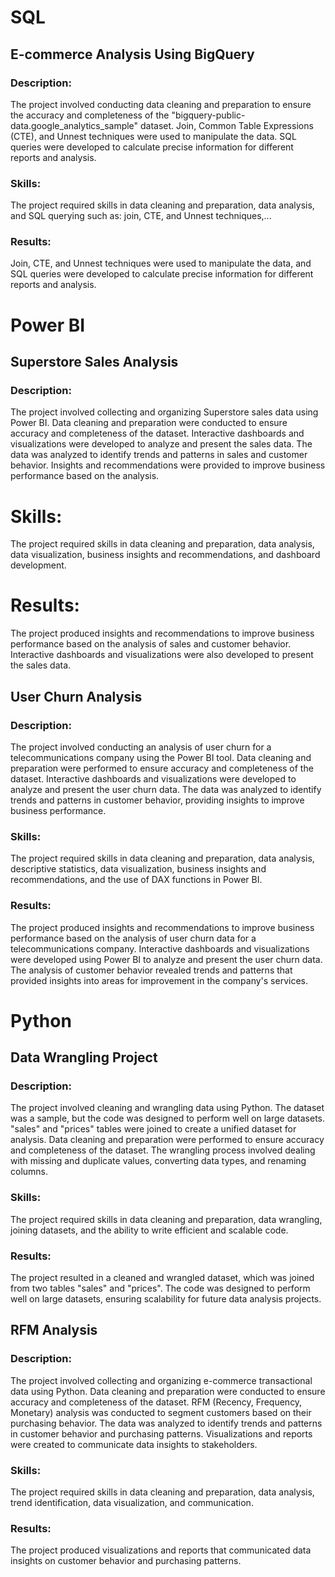 # SQL
## E-commerce Analysis Using BigQuery
### Description:
The project involved conducting data cleaning and preparation to ensure the accuracy and completeness of the "bigquery-public-data.google_analytics_sample" dataset. Join, Common Table Expressions (CTE), and Unnest techniques were used to manipulate the data. SQL queries were developed to calculate precise information for different reports and analysis. 

### Skills:
The project required skills in data cleaning and preparation, data analysis, and SQL querying such as: join, CTE, and Unnest techniques,...

### Results:
Join, CTE, and Unnest techniques were used to manipulate the data, and SQL queries were developed to calculate precise information for different reports and analysis.

# Power BI
## Superstore Sales Analysis 
### Description:
The project involved collecting and organizing Superstore sales data using Power BI. Data cleaning and preparation were conducted to ensure accuracy and completeness of the dataset. Interactive dashboards and visualizations were developed to analyze and present the sales data. The data was analyzed to identify trends and patterns in sales and customer behavior. Insights and recommendations were provided to improve business performance based on the analysis.

# Skills:
The project required skills in data cleaning and preparation, data analysis, data visualization, business insights and recommendations, and dashboard development.

# Results:
The project produced insights and recommendations to improve business performance based on the analysis of sales and customer behavior. Interactive dashboards and visualizations were also developed to present the sales data.
## User Churn Analysis 
### Description:
The project involved conducting an analysis of user churn for a telecommunications company using the Power BI tool. Data cleaning and preparation were performed to ensure accuracy and completeness of the dataset. Interactive dashboards and visualizations were developed to analyze and present the user churn data. The data was analyzed to identify trends and patterns in customer behavior, providing insights to improve business performance.

### Skills:
The project required skills in data cleaning and preparation, data analysis, descriptive statistics, data visualization, business insights and recommendations, and the use of DAX functions in Power BI.

### Results:
The project produced insights and recommendations to improve business performance based on the analysis of user churn data for a telecommunications company. Interactive dashboards and visualizations were developed using Power BI to analyze and present the user churn data. The analysis of customer behavior revealed trends and patterns that provided insights into areas for improvement in the company's services.

# Python
## Data Wrangling Project 
### Description:
The project involved cleaning and wrangling data using Python. The dataset was a sample, but the code was designed to perform well on large datasets. "sales" and "prices" tables were joined to create a unified dataset for analysis. Data cleaning and preparation were performed to ensure accuracy and completeness of the dataset. The wrangling process involved dealing with missing and duplicate values, converting data types, and renaming columns. 

### Skills:
The project required skills in data cleaning and preparation, data wrangling, joining datasets, and the ability to write efficient and scalable code.

### Results:
The project resulted in a cleaned and wrangled dataset, which was joined from two tables "sales" and "prices". The code was designed to perform well on large datasets, ensuring scalability for future data analysis projects.


## RFM Analysis 
### Description:
The project involved collecting and organizing e-commerce transactional data using Python. Data cleaning and preparation were conducted to ensure accuracy and completeness of the dataset. RFM (Recency, Frequency, Monetary) analysis was conducted to segment customers based on their purchasing behavior. The data was analyzed to identify trends and patterns in customer behavior and purchasing patterns. Visualizations and reports were created to communicate data insights to stakeholders.

### Skills:
The project required skills in data cleaning and preparation, data analysis, trend identification, data visualization, and communication.

### Results:
The project produced visualizations and reports that communicated data insights on customer behavior and purchasing patterns.

<!--
**datvux/datvux** is a ✨ _special_ ✨ repository because its `README.md` (this file) appears on your GitHub profile.

Here are some ideas to get you started:

- 🔭 I’m currently working on ...
- 🌱 I’m currently learning ...
- 👯 I’m looking to collaborate on ...
- 🤔 I’m looking for help with ...
- 💬 Ask me about ...
- 📫 How to reach me: ...
- 😄 Pronouns: ...
- ⚡ Fun fact: ...
-->
